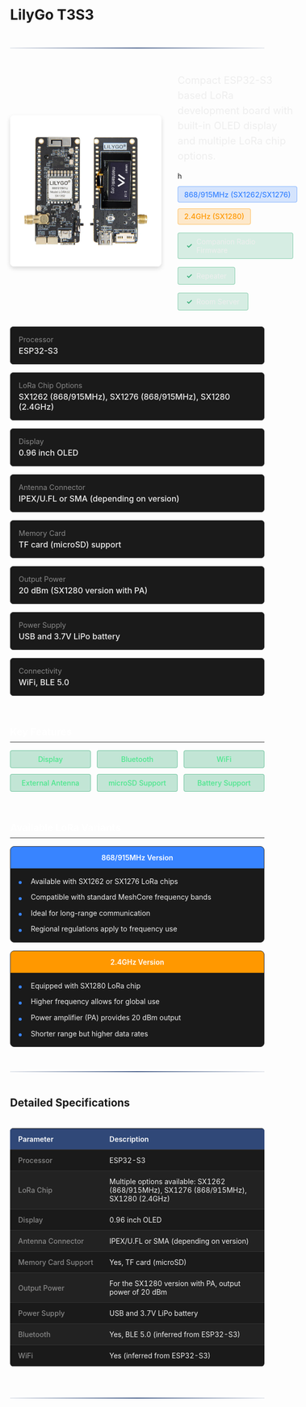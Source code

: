 # LilyGo T3S3

<div class="section-divider">
  <div class="divider-line"></div>
</div>

<div class="device-header">
  <div class="device-image">
    <img src="./../../images/T3S3-LILYGO_7.webp" alt="LilyGo T3S3">
  </div>
  <div class="device-intro">
    <p class="device-description">Compact ESP32-S3 based LoRa development board with built-in OLED display and multiple LoRa chip options.</p>
    <div class="model-variants">h
      <div class="variant-tag lora-868">868/915MHz (SX1262/SX1276)</div>
      <div class="variant-tag lora-24g">2.4GHz (SX1280)</div>
    </div>
    <div class="firmware-support">
      <div class="support-item supported">
        <span class="support-icon">✓</span>
        <span class="support-text">Companion Radio Firmware</span>
      </div>
      <div class="support-item supported">
        <span class="support-icon">✓</span>
        <span class="support-text">Repeater</span>
      </div>
      <div class="support-item supported">
        <span class="support-icon">✓</span>
        <span class="support-text">Room Server</span>
      </div>
    </div>
  </div>
</div>

<div class="specs-overview">
  <div class="specs-item">
    <div class="specs-label">Processor</div>
    <div class="specs-value">ESP32-S3</div>
  </div>
  <div class="specs-item">
    <div class="specs-label">LoRa Chip Options</div>
    <div class="specs-value">SX1262 (868/915MHz), SX1276 (868/915MHz), SX1280 (2.4GHz)</div>
  </div>
  <div class="specs-item">
    <div class="specs-label">Display</div>
    <div class="specs-value">0.96 inch OLED</div>
  </div>
  <div class="specs-item">
    <div class="specs-label">Antenna Connector</div>
    <div class="specs-value">IPEX/U.FL or SMA (depending on version)</div>
  </div>
  <div class="specs-item">
    <div class="specs-label">Memory Card</div>
    <div class="specs-value">TF card (microSD) support</div>
  </div>
  <div class="specs-item">
    <div class="specs-label">Output Power</div>
    <div class="specs-value">20 dBm (SX1280 version with PA)</div>
  </div>
  <div class="specs-item">
    <div class="specs-label">Power Supply</div>
    <div class="specs-value">USB and 3.7V LiPo battery</div>
  </div>
  <div class="specs-item">
    <div class="specs-label">Connectivity</div>
    <div class="specs-value">WiFi, BLE 5.0</div>
  </div>
</div>

<div class="device-features">
  <div class="features-group">
    <h3 class="features-title">Key Features</h3>
    <div class="features-grid">
      <div class="feature-item available">
        <span class="feature-name">Display</span>
      </div>
      <div class="feature-item available">
        <span class="feature-name">Bluetooth</span>
      </div>
      <div class="feature-item available">
        <span class="feature-name">WiFi</span>
      </div>
      <div class="feature-item available">
        <span class="feature-name">External Antenna</span>
      </div>
      <div class="feature-item available">
        <span class="feature-name">microSD Support</span>
      </div>
      <div class="feature-item available">
        <span class="feature-name">Battery Support</span>
      </div>
    </div>
  </div>
  
  <div class="notes-group">
    <h3 class="notes-title">Available LoRa Variants</h3>
    <div class="variants-compare">
      <div class="variant-card">
        <div class="variant-header lora-868">868/915MHz Version</div>
        <ul class="variant-features">
          <li>Available with SX1262 or SX1276 LoRa chips</li>
          <li>Compatible with standard MeshCore frequency bands</li>
          <li>Ideal for long-range communication</li>
          <li>Regional regulations apply to frequency use</li>
        </ul>
      </div>
      <div class="variant-card">
        <div class="variant-header lora-24g">2.4GHz Version</div>
        <ul class="variant-features">
          <li>Equipped with SX1280 LoRa chip</li>
          <li>Higher frequency allows for global use</li>
          <li>Power amplifier (PA) provides 20 dBm output</li>
          <li>Shorter range but higher data rates</li>
        </ul>
      </div>
    </div>
  </div>
</div>

<div class="section-divider">
  <div class="divider-line"></div>
</div>

## Detailed Specifications

<div class="specs-table">
  <table>
    <thead>
      <tr>
        <th>Parameter</th>
        <th>Description</th>
      </tr>
    </thead>
    <tbody>
      <tr>
        <td>Processor</td>
        <td>ESP32-S3</td>
      </tr>
      <tr>
        <td>LoRa Chip</td>
        <td>Multiple options available: SX1262 (868/915MHz), SX1276 (868/915MHz), SX1280 (2.4GHz)</td>
      </tr>
      <tr>
        <td>Display</td>
        <td>0.96 inch OLED</td>
      </tr>
      <tr>
        <td>Antenna Connector</td>
        <td>IPEX/U.FL or SMA (depending on version)</td>
      </tr>
      <tr>
        <td>Memory Card Support</td>
        <td>Yes, TF card (microSD)</td>
      </tr>
      <tr>
        <td>Output Power</td>
        <td>For the SX1280 version with PA, output power of 20 dBm</td>
      </tr>
      <tr>
        <td>Power Supply</td>
        <td>USB and 3.7V LiPo battery</td>
      </tr>
      <tr>
        <td>Bluetooth</td>
        <td>Yes, BLE 5.0 (inferred from ESP32-S3)</td>
      </tr>
      <tr>
        <td>WiFi</td>
        <td>Yes (inferred from ESP32-S3)</td>
      </tr>
    </tbody>
  </table>
</div>

<div class="section-divider">
  <div class="divider-line"></div>
</div>


<style>
.section-divider {
  display: flex;
  align-items: center;
  justify-content: center;
  margin: 3rem 0;
}

.divider-line {
  height: 2px;
  background: linear-gradient(90deg, rgba(30, 59, 112, 0.1), rgba(30, 59, 112, 0.8) 50%, rgba(30, 59, 112, 0.1));
  flex-grow: 1;
}

/* Device Header */
.device-header {
  display: flex;
  margin: 2rem 0;
  gap: 2rem;
  align-items: center;
}

.device-image {
  flex: 0 0 auto;
  max-width: 300px;
}

.device-image img {
  width: 100%;
  height: auto;
  border-radius: 8px;
  box-shadow: 0 4px 8px rgba(0, 0, 0, 0.15);
}

.device-intro {
  flex: 1;
}

.device-description {
  font-size: 1.25rem;
  color: #eee;
  margin-top: 0;
  margin-bottom: 1rem;
  line-height: 1.5;
}

.model-variants {
  display: flex;
  gap: 0.75rem;
  margin-bottom: 1rem;
  flex-wrap: wrap;
}

.variant-tag {
  padding: 0.4rem 0.75rem;
  border-radius: 4px;
  font-weight: 500;
  font-size: 0.9rem;
  white-space: nowrap;
}

.lora-868 {
  background-color: rgba(56, 132, 255, 0.2);
  border: 1px solid rgba(56, 132, 255, 0.5);
  color: #3884ff;
}

.lora-24g {
  background-color: rgba(255, 152, 0, 0.2);
  border: 1px solid rgba(255, 152, 0, 0.5);
  color: #ff9800;
}

.firmware-support {
  display: flex;
  flex-wrap: wrap;
  gap: 1rem;
  margin-top: 1rem;
}

.support-item {
  display: flex;
  align-items: center;
  padding: 0.5rem 1rem;
  border-radius: 4px;
  margin-right: 0.5rem;
}

.supported {
  background-color: rgba(62, 175, 124, 0.2);
  border: 1px solid rgba(62, 175, 124, 0.5);
}

.unsupported {
  background-color: rgba(255, 82, 82, 0.1);
  border: 1px solid rgba(255, 82, 82, 0.3);
}

.partial {
  background-color: rgba(255, 193, 7, 0.2);
  border: 1px solid rgba(255, 193, 7, 0.5);
}

.support-icon {
  margin-right: 0.5rem;
  font-weight: bold;
}

.supported .support-icon {
  color: #3eaf7c;
}

.unsupported .support-icon {
  color: #ff5252;
}

.partial .support-icon {
  color: #ffc107;
}

.support-text {
  color: #eee;
}

/* Specs Overview */
.specs-overview {
  display: grid;
  grid-template-columns: repeat(auto-fill, minmax(300px, 1fr));
  gap: 1rem;
  margin: 2rem 0;
}

.specs-item {
  background-color: #1a1a1a;
  border-radius: 6px;
  padding: 1rem;
  border: 1px solid #333;
}

.specs-label {
  color: #888;
  font-size: 0.9rem;
  margin-bottom: 0.25rem;
}

.specs-value {
  color: #eee;
  font-size: 1rem;
  font-weight: 500;
}


li {
  list-style-type: none;
  padding-left: 0;
}


/* Features */
.device-features {
  display: grid;
  grid-template-columns: repeat(auto-fit, minmax(300px, 1fr));
  gap: 2rem;
  margin: 2rem 0;
}

.features-title, .notes-title {
  color: #fff;
  font-size: 1.2rem;
  margin-bottom: 1rem;
  border-bottom: 1px solid #333;
  padding-bottom: 0.5rem;
}

.features-grid {
  display: grid;
  grid-template-columns: repeat(auto-fill, minmax(140px, 1fr));
  gap: 0.75rem;
}

.feature-item {
  padding: 0.5rem 0.75rem;
  border-radius: 4px;
  text-align: center;
}

.available {
  background-color: rgba(62, 175, 124, 0.3);
  border: 1px solid rgba(62, 175, 124, 0.6);
  color: #4ae68c;
  font-weight: 500;
}

.unavailable {
  background-color: rgba(102, 102, 102, 0.2);
  border: 1px solid rgba(102, 102, 102, 0.4);
  color: #888;
}

/* Variant Cards */
.variants-compare {
  display: flex;
  flex-wrap: wrap;
  gap: 1rem;
  margin-top: 1rem;
}

.variant-card {
  flex: 1;
  min-width: 250px;
  background-color: #1a1a1a;
  border-radius: 8px;
  overflow: hidden;
  border: 1px solid #333;
}

.variant-header {
  padding: 0.75rem 1rem;
  font-weight: 600;
  text-align: center;
}

.variant-header.lora-868 {
  background-color: #3884ff;
  color: white;
}

.variant-header.lora-24g {
  background-color: #ff9800;
  color: white;
}

.variant-features {
  list-style-type: none;
  padding: 1rem;
  margin: 0;
}

.variant-features li {
  position: relative;
  padding-left: 1.5rem;
  margin-bottom: 0.75rem;
  color: #eee;
  line-height: 1.4;
}

.variant-features li::before {
  content: "";
  position: absolute;
  left: 0;
  top: 0.6rem;
  width: 6px;
  height: 6px;
  background-color: #3884ff;
  border-radius: 50%;
}

.variant-features li:last-child {
  margin-bottom: 0;
}

/* Specifications Table */
.specs-table {
  overflow-x: auto;
  margin: 1.5rem 0;
}

.specs-table table {
  width: 100%;
  border-collapse: collapse;
  background-color: #1a1a1a;
  border-radius: 6px;
  overflow: hidden;
}

.specs-table th, .specs-table td {
  padding: 0.75rem 1rem;
  text-align: left;
  border-bottom: 1px solid #333;
}

.specs-table th {
  background-color: #304878;
  color: #fff;
  font-weight: 600;
}

.specs-table tr:nth-child(even) {
  background-color: #222;
}

.specs-table td:first-child {
  color: #888;
  font-weight: 500;
  white-space: nowrap;
}

.specs-table td:last-child {
  color: #eee;
}

/* Compatibility Section */
.compatibility-container {
  display: grid;
  grid-template-columns: repeat(auto-fit, minmax(250px, 1fr));
  gap: 1rem;
  margin: 1.5rem 0;
}

.compatibility-item {
  background-color: #1a1a1a;
  border-radius: 8px;
  overflow: hidden;
  border: 1px solid #333;
}

.compatibility-header {
  background-color: #304878;
  color: white;
  padding: 0.75rem 1rem;
  font-weight: 600;
  font-size: 1rem;
}

.compatibility-status {
  display: flex;
  align-items: center;
  padding: 1rem;
}

.status-icon {
  width: 28px;
  height: 28px;
  border-radius: 50%;
  display: flex;
  align-items: center;
  justify-content: center;
  margin-right: 1rem;
  font-weight: bold;
  font-size: 1.1rem;
}

.supported .status-icon {
  background-color: rgba(62, 175, 124, 0.2);
  border: 1px solid rgba(62, 175, 124, 0.5);
  color: #3eaf7c;
}

.unsupported .status-icon {
  background-color: rgba(255, 82, 82, 0.1);
  border: 1px solid rgba(255, 82, 82, 0.3);
  color: #ff5252;
}

.partial .status-icon {
  background-color: rgba(255, 193, 7, 0.1);
  border: 1px solid rgba(255, 193, 7, 0.3);
  color: #ffc107;
}

.status-text {
  color: #eee;
  font-size: 1rem;
}

/* Responsive adjustments */
@media (max-width: 768px) {
  .device-header {
    flex-direction: column;
    gap: 1rem;
  }
  
  .device-image {
    max-width: 100%;
  }
  
  .specs-table th, .specs-table td {
    padding: 0.6rem 0.75rem;
    font-size: 0.9rem;
  }
  
  .compatibility-container {
    grid-template-columns: 1fr;
  }
}
</style>